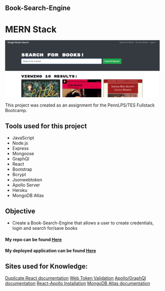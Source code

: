 ## Book-Search-Engine

# MERN Stack

<img src= "book-search-enginesshot.jpg">

This project was created as an assignment for the PennLPS/TES Fullstack Bootcamp.


## Tools used for this project
- JavaScript
- Node.js
- Express
- Mongoose
- GraphQl 
- React
- Bootstrap
- Bcrypt
- Jsonwebtoken
- Apollo Server
- Heroku
- MongoDB Atlas


## Objective
- Create a Book-Search-Engine that allows a user to create credentials, login and search for/save books



#### My repo can be found [Here](https://github.com/bmralph87/book-search-engine)
#### My deployed application can be found [Here](https://bmr-book-app.herokuapp.com/)


## Sites used for Knowledge:

[Duplicate React documentation](https://reactjs.org/warnings/invalid-hook-call-warning.html)
[Web Token Validation](https://jwt.io/)
[Apollo/GraphQl documentation](https://www.apollographql.com/docs/react/integrations/integrations/)
[React-Apollo Installation](https://www.npmjs.com/package/react-apollo)
[MongoDB Atlas documentation](https://docs.atlas.mongodb.com/scale-cluster#std-label-scale-cluster)









